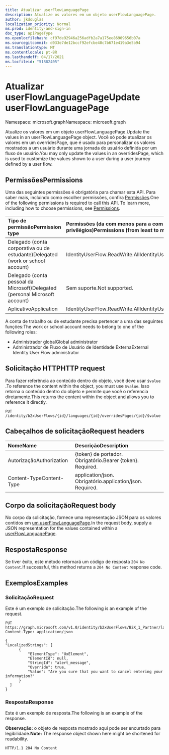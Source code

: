 ```yaml
---
title: Atualizar userFlowLanguagePage
description: Atualize os valores em um objeto userFlowLanguagePage.
author: jkdouglas
localization_priority: Normal
ms.prod: identity-and-sign-in
doc_type: apiPageType
ms.openlocfilehash: cf97de92946a256adfb2a7a175ee86909656b07a
ms.sourcegitcommit: d033e7de12bccf92efcbe40c7b671e419a3e5b94
ms.translationtype: MT
ms.contentlocale: pt-BR
ms.lasthandoff: 04/17/2021
ms.locfileid: "51882405"
---
```

# <a name="update-userflowlanguagepage"></a><span data-ttu-id="ff4ad-103">Atualizar userFlowLanguagePage</span><span class="sxs-lookup"><span data-stu-id="ff4ad-103">Update userFlowLanguagePage</span></span>

<span data-ttu-id="ff4ad-104">Namespace: microsoft.graph</span><span class="sxs-lookup"><span data-stu-id="ff4ad-104">Namespace: microsoft.graph</span></span>

<span data-ttu-id="ff4ad-105">Atualize os valores em um objeto userFlowLanguagePage.</span><span class="sxs-lookup"><span data-stu-id="ff4ad-105">Update the values in an userFlowLanguagePage object.</span></span> <span data-ttu-id="ff4ad-106">Você só pode atualizar os valores em um overridesPage, que é usado para personalizar os valores mostrados a um usuário durante uma jornada do usuário definida por um fluxo de usuário.</span><span class="sxs-lookup"><span data-stu-id="ff4ad-106">You may only update the values in an overridesPage, which is used to customize the values shown to a user during a user journey defined by a user flow.</span></span>

## <a name="permissions"></a><span data-ttu-id="ff4ad-107">Permissões</span><span class="sxs-lookup"><span data-stu-id="ff4ad-107">Permissions</span></span>

<span data-ttu-id="ff4ad-p102">Uma das seguintes permissões é obrigatória para chamar esta API. Para saber mais, incluindo como escolher permissões, confira [Permissões](/graph/permissions-reference).</span><span class="sxs-lookup"><span data-stu-id="ff4ad-p102">One of the following permissions is required to call this API. To learn more, including how to choose permissions, see [Permissions](/graph/permissions-reference).</span></span>

|<span data-ttu-id="ff4ad-110">Tipo de permissão</span><span class="sxs-lookup"><span data-stu-id="ff4ad-110">Permission type</span></span>      | <span data-ttu-id="ff4ad-111">Permissões (da com menos para a com mais privilégios)</span><span class="sxs-lookup"><span data-stu-id="ff4ad-111">Permissions (from least to most privileged)</span></span>              |
|:--------------------|:---------------------------------------------------------|
|<span data-ttu-id="ff4ad-112">Delegado (conta corporativa ou de estudante)</span><span class="sxs-lookup"><span data-stu-id="ff4ad-112">Delegated (work or school account)</span></span>|<span data-ttu-id="ff4ad-113">IdentityUserFlow.ReadWrite.All</span><span class="sxs-lookup"><span data-stu-id="ff4ad-113">IdentityUserFlow.ReadWrite.All</span></span>|
|<span data-ttu-id="ff4ad-114">Delegado (conta pessoal da Microsoft)</span><span class="sxs-lookup"><span data-stu-id="ff4ad-114">Delegated (personal Microsoft account)</span></span>| <span data-ttu-id="ff4ad-115">Sem suporte.</span><span class="sxs-lookup"><span data-stu-id="ff4ad-115">Not supported.</span></span>|
|<span data-ttu-id="ff4ad-116">Aplicativo</span><span class="sxs-lookup"><span data-stu-id="ff4ad-116">Application</span></span>|<span data-ttu-id="ff4ad-117">IdentityUserFlow.ReadWrite.All</span><span class="sxs-lookup"><span data-stu-id="ff4ad-117">IdentityUserFlow.ReadWrite.All</span></span>|

<span data-ttu-id="ff4ad-118">A conta de trabalho ou de estudante precisa pertencer a uma das seguintes funções:</span><span class="sxs-lookup"><span data-stu-id="ff4ad-118">The work or school account needs to belong to one of the following roles:</span></span>

* <span data-ttu-id="ff4ad-119">Administrador global</span><span class="sxs-lookup"><span data-stu-id="ff4ad-119">Global administrator</span></span>
* <span data-ttu-id="ff4ad-120">Administrador de Fluxo de Usuário de Identidade Externa</span><span class="sxs-lookup"><span data-stu-id="ff4ad-120">External Identity User Flow administrator</span></span>

## <a name="http-request"></a><span data-ttu-id="ff4ad-121">Solicitação HTTP</span><span class="sxs-lookup"><span data-stu-id="ff4ad-121">HTTP request</span></span>

<span data-ttu-id="ff4ad-122">Para fazer referência ao conteúdo dentro do objeto, você deve usar `$value` .</span><span class="sxs-lookup"><span data-stu-id="ff4ad-122">To reference the content within the object, you must use `$value`.</span></span> <span data-ttu-id="ff4ad-123">Isso retorna o conteúdo dentro do objeto e permite que você o referencia diretamente.</span><span class="sxs-lookup"><span data-stu-id="ff4ad-123">This returns the content within the object and allows you to reference it directly.</span></span>

<!-- {
  "blockType": "ignored"
}
-->

``` http
PUT /identity/b2xUserFlows/{id}/languages/{id}/overridesPages/{id}/$value
```

## <a name="request-headers"></a><span data-ttu-id="ff4ad-124">Cabeçalhos de solicitação</span><span class="sxs-lookup"><span data-stu-id="ff4ad-124">Request headers</span></span>

|<span data-ttu-id="ff4ad-125">Nome</span><span class="sxs-lookup"><span data-stu-id="ff4ad-125">Name</span></span>|<span data-ttu-id="ff4ad-126">Descrição</span><span class="sxs-lookup"><span data-stu-id="ff4ad-126">Description</span></span>|
|:---|:---|
|<span data-ttu-id="ff4ad-127">Autorização</span><span class="sxs-lookup"><span data-stu-id="ff4ad-127">Authorization</span></span>|<span data-ttu-id="ff4ad-p104">{token} de portador. Obrigatório.</span><span class="sxs-lookup"><span data-stu-id="ff4ad-p104">Bearer {token}. Required.</span></span>|
|<span data-ttu-id="ff4ad-130">Content-Type</span><span class="sxs-lookup"><span data-stu-id="ff4ad-130">Content-Type</span></span>|<span data-ttu-id="ff4ad-p105">application/json. Obrigatório.</span><span class="sxs-lookup"><span data-stu-id="ff4ad-p105">application/json. Required.</span></span>|

## <a name="request-body"></a><span data-ttu-id="ff4ad-133">Corpo da solicitação</span><span class="sxs-lookup"><span data-stu-id="ff4ad-133">Request body</span></span>

<span data-ttu-id="ff4ad-134">No corpo da solicitação, fornece uma representação JSON para os valores contidos em [um userFlowLanguagePage](../resources/userflowlanguagepage.md).</span><span class="sxs-lookup"><span data-stu-id="ff4ad-134">In the request body, supply a JSON representation for the values contained within a [userFlowLanguagePage](../resources/userflowlanguagepage.md).</span></span>

## <a name="response"></a><span data-ttu-id="ff4ad-135">Resposta</span><span class="sxs-lookup"><span data-stu-id="ff4ad-135">Response</span></span>

<span data-ttu-id="ff4ad-136">Se tiver êxito, este método retornará um código de resposta `204 No Content`.</span><span class="sxs-lookup"><span data-stu-id="ff4ad-136">If successful, this method returns a `204 No Content` response code.</span></span>

## <a name="examples"></a><span data-ttu-id="ff4ad-137">Exemplos</span><span class="sxs-lookup"><span data-stu-id="ff4ad-137">Examples</span></span>

### <a name="request"></a><span data-ttu-id="ff4ad-138">Solicitação</span><span class="sxs-lookup"><span data-stu-id="ff4ad-138">Request</span></span>

<span data-ttu-id="ff4ad-139">Este é um exemplo de solicitação.</span><span class="sxs-lookup"><span data-stu-id="ff4ad-139">The following is an example of the request.</span></span>

<!-- {
  "blockType": "request",
  "name": "update_overridespages"
}
-->

``` http
PUT https://graph.microsoft.com/v1.0/identity/b2xUserFlows/B2X_1_Partner/languages/en/overridesPages/selfasserted1_1/$value
Content-Type: application/json

{
"LocalizedStrings": [
      {
          "ElementType": "UxElement",
          "ElementId": null,
          "StringId": "alert_message",
          "Override": true,
          "Value": "Are you sure that you want to cancel entering your information?"
      }
  ]
}
```

### <a name="response"></a><span data-ttu-id="ff4ad-140">Resposta</span><span class="sxs-lookup"><span data-stu-id="ff4ad-140">Response</span></span>

<span data-ttu-id="ff4ad-141">Este é um exemplo de resposta.</span><span class="sxs-lookup"><span data-stu-id="ff4ad-141">The following is an example of the response.</span></span>

<span data-ttu-id="ff4ad-142">**Observação:** o objeto de resposta mostrado aqui pode ser encurtado para legibilidade.</span><span class="sxs-lookup"><span data-stu-id="ff4ad-142">**Note:** The response object shown here might be shortened for readability.</span></span>
<!-- {
  "blockType": "response",
  "truncated": true
}
-->

``` http
HTTP/1.1 204 No Content
```
